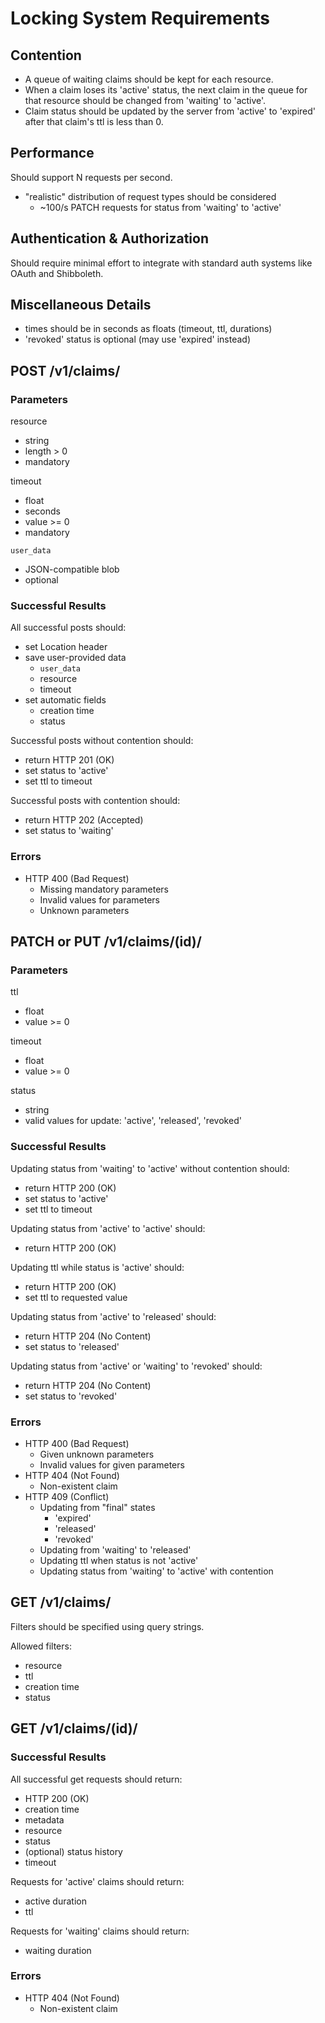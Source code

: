 # Locking System Requirements
## Contention
- A queue of waiting claims should be kept for each resource.
- When a claim loses its 'active' status, the next claim in the queue for that
  resource should be changed from 'waiting' to 'active'.
- Claim status should be updated by the server from 'active' to 'expired' after
  that claim's ttl is less than 0.


## Performance
Should support N requests per second.

- "realistic" distribution of request types should be considered
    - ~100/s PATCH requests for status from 'waiting' to 'active'


## Authentication & Authorization
Should require minimal effort to integrate with standard auth systems like
OAuth and Shibboleth.


## Miscellaneous Details
- times should be in seconds as floats (timeout, ttl, durations)
- 'revoked' status is optional (may use 'expired' instead)

## POST /v1/claims/
### Parameters
resource

- string
- length > 0
- mandatory

timeout

- float
- seconds
- value >= 0
- mandatory

`user_data`

- JSON-compatible blob
- optional

### Successful Results
All successful posts should:

- set Location header
- save user-provided data
    - `user_data`
    - resource
    - timeout
- set automatic fields
    - creation time
    - status

Successful posts without contention should:

- return HTTP 201 (OK)
- set status to 'active'
- set ttl to timeout

Successful posts with contention should:

- return HTTP 202 (Accepted)
- set status to 'waiting'

### Errors
- HTTP 400 (Bad Request)
    - Missing mandatory parameters
    - Invalid values for parameters
    - Unknown parameters


## PATCH or PUT /v1/claims/(id)/
### Parameters
ttl

- float
- value >= 0

timeout

- float
- value >= 0

status

- string
- valid values for update: 'active', 'released', 'revoked'

### Successful Results
Updating status from 'waiting' to 'active' without contention should:

- return HTTP 200 (OK)
- set status to 'active'
- set ttl to timeout

Updating status from 'active' to 'active' should:

- return HTTP 200 (OK)

Updating ttl while status is 'active' should:

- return HTTP 200 (OK)
- set ttl to requested value

Updating status from 'active' to 'released' should:

- return HTTP 204 (No Content)
- set status to 'released'

Updating status from 'active' or 'waiting' to 'revoked' should:

- return HTTP 204 (No Content)
- set status to 'revoked'

### Errors
- HTTP 400 (Bad Request)
    - Given unknown parameters
    - Invalid values for given parameters
- HTTP 404 (Not Found)
    - Non-existent claim
- HTTP 409 (Conflict)
    - Updating from "final" states
        - 'expired'
        - 'released'
        - 'revoked'
    - Updating from 'waiting' to 'released'
    - Updating ttl when status is not 'active'
    - Updating status from 'waiting' to 'active' with contention


## GET /v1/claims/
Filters should be specified using query strings.

Allowed filters:

- resource
- ttl
- creation time
- status


## GET /v1/claims/(id)/
### Successful Results
All successful get requests should return:

- HTTP 200 (OK)
- creation time
- metadata
- resource
- status
- (optional) status history
- timeout

Requests for 'active' claims should return:

- active duration
- ttl

Requests for 'waiting' claims should return:

- waiting duration

### Errors
- HTTP 404 (Not Found)
    - Non-existent claim
